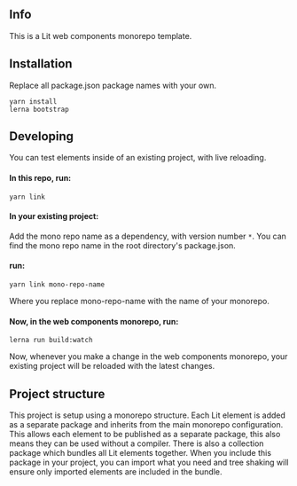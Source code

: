 ## Info

This is a Lit web components monorepo template.

## Installation

Replace all package.json package names with your own.

```
yarn install
lerna bootstrap
```

## Developing

You can test elements inside of an existing project, with live reloading.

#### In this repo, run:
```
yarn link
```

#### In your existing project:

Add the mono repo name as a dependency, with version number `*`. You can find the mono repo name in the root directory's package.json.

#### run:
```
yarn link mono-repo-name
```

Where you replace mono-repo-name with the name of your monorepo.

#### Now, in the web components monorepo, run:
```
lerna run build:watch
```

Now, whenever you make a change in the web components monorepo, your existing project will be reloaded with the latest changes.

## Project structure

This project is setup using a monorepo structure.
Each Lit element is added as a separate package and inherits from the main monorepo configuration. This allows each element to be published as a separate package, this also means they can be used without a compiler.
There is also a collection package which bundles all Lit elements together. When you include this package in your project, you can import what you need and tree shaking will ensure only imported elements are included in the bundle.
